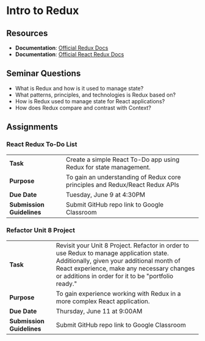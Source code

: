 # Intro to Redux

## Resources
* **Documentation**: [Official Redux Docs](https://redux.js.org/)
* **Documentation**: [Official React Redux Docs](https://react-redux.js.org/)

## Seminar Questions
* What is Redux and how is it used to manage state?
* What patterns, principles, and technologies is Redux based on?
* How is Redux used to manage state for React applications?
* How does Redux compare and contrast with Context?

## Assignments
### React Redux To-Do List
|     |     |
| --- | --- |
| **Task** | Create a simple React To-Do app using Redux for state management. |
| **Purpose** | To gain an understanding of Redux core principles and Redux/React Redux APIs |
| **Due Date** | Tuesday, June 9 at 4:30PM |
| **Submission Guidelines** | Submit GitHub repo link to Google Classroom |

### Refactor Unit 8 Project
|     |     |
| --- | --- |
| **Task** | Revisit your Unit 8 Project. Refactor in order to use Redux to manage application state. Additionally, given your additional month of React experience, make any necessary changes or additions in order for it to be "portfolio ready." |
| **Purpose** | To gain experience working with Redux in a more complex React application. |
| **Due Date** | Thursday, June 11 at 9:00AM |
| **Submission Guidelines** | Submit GitHub repo link to Google Classroom |

